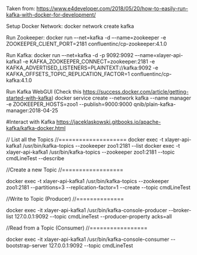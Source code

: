 Taken from:
https://www.e4developer.com/2018/05/20/how-to-easily-run-kafka-with-docker-for-development/

Setup Docker Network:
docker network create kafka

Run Zookeeper:
docker run –-net=kafka -d –-name=zookeeper -e ZOOKEEPER_CLIENT_PORT=2181 confluentinc/cp-zookeeper:4.1.0

Run Kafka:
docker run –-net=kafka -d -p 9092:9092 –-name=xlayer-api-kafka1 -e KAFKA_ZOOKEEPER_CONNECT=zookeeper:2181 -e KAFKA_ADVERTISED_LISTENERS=PLAINTEXT://kafka:9092 -e KAFKA_OFFSETS_TOPIC_REPLICATION_FACTOR=1 confluentinc/cp-kafka:4.1.0

Run Kafka WebGUI (Check this https://success.docker.com/article/getting-started-with-kafka)
docker service create --network kafka --name manager -e ZOOKEEPER_HOSTS=zoo1 --publish=9000:9000 qnib/plain-kafka-manager:2018-04-25

#Interact with Kafka
https://jaceklaskowski.gitbooks.io/apache-kafka/kafka-docker.html

// List all the Topics
//====================
docker exec -t xlayer-api-kafka1 /usr/bin/kafka-topics --zookeeper zoo1:2181 --list
docker exec -t xlayer-api-kafka1 /usr/bin/kafka-topics --zookeeper zoo1:2181 --topic cmdLineTest --describe

//Create a new Topic
//==================

docker exec -t xlayer-api-kafka1 /usr/bin/kafka-topics --zookeeper zoo1:2181 --partitions=3 --replication-factor=1 --create --topic cmdLineTest

//Write to Topic (Producer)
//==============

docker exec -it xlayer-api-kafka1 /usr/bin/kafka-console-producer --broker-list 127.0.0.1:9092 --topic cmdLineTest --producer-property acks=all

//Read from a Topic (Consumer)
//=================

docker exec -it xlayer-api-kafka1 /usr/bin/kafka-console-consumer --bootstrap-server 127.0.0.1:9092 --topic cmdLineTest
